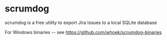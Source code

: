 # scrumdog

scrumdog is a free utility to export Jira Issues to a local SQLite database

For Windows binaries -- see <https://github.com/whoek/scrumdog-binaries>


